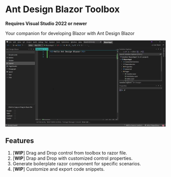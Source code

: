 # Ant Design Blazor Toolbox

**Requires Visual Studio 2022 or newer**

Your companion for developing Blazor with Ant Design Blazor

![demo](/docs/assets/demo.gif)

## Features

1. [**WIP**] Drag and Drop control from toolbox to razor file.
2. [**WIP**] Drap and Drop with customized control properties.
3. Generate boilerplate razor component for specific scenarios.
4. [**WIP**] Customize and export code snippets. 